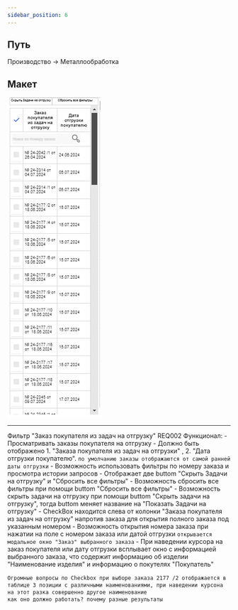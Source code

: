 ```yaml
---
sidebar_position: 6
---
```


## Путь
Производство -> Металлообработка

## Макет
![Пример фильтра](/img/chrome_0Itmky28Dz.png)

---
Фильтр "Заказ покупателя из задач на отгрузку" REQ002
Функционал:
    - Просматривать заказы покупателя на отгрузку
    - Должно быть отображено 1. "Заказа покупателя из задач на отгрузки" , 2. "Дата отгрузки покупателю". `по умолчанию заказы отображаются от самой ранней даты отгрузки`
    - Возможность использовать фильтры по номеру заказа и просмотра истории запросов
    - Отображает две buttom "Скрыть Задачи на отгрузку" и "Сбросить все фильтры"
    - Возможность сбросить все фильтры при помощи buttom "Сбросить все фильтры"
    - Возможность скрыть задачи на отгрузку при помощи buttom "Скрыть задачи на отгрузку", тогда buttom меняет название на "Показать Задачи на отгрузку"
    - CheckBox находится слева от колонки "Заказа покупателя из задач на отгрузку" напротив заказа для открытия полного заказа под указанным номером
    - Возможность открытия номера заказа при нажатии на поле с номером заказа или датой отгрузки `открывается модальное окно "Заказ" выбранного заказа`
    - При наведении курсора на заказ покупателя или дату отгрузки всплывает окно с информацией выбранного заказа, что содержит информацию об изделии "Наименование изделия" и информацию о покутелях "Покупатель"


    Огромные вопросы по Checkbox при выборе заказа 2177 /2 отображается в таблице 3 позиции с различными наименованиями, при наведении курсона на этот разка совершенно другое наименование
    как оно должно работать? почему разные результаты

